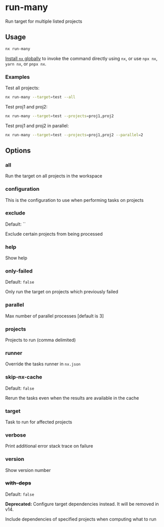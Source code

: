 # run-many

Run target for multiple listed projects

## Usage

```bash
nx run-many
```

[Install `nx` globally]({{framework}}/getting-started/nx-setup#install-nx) to invoke the command directly using `nx`, or use `npx nx`, `yarn nx`, or `pnpx nx`.

### Examples

Test all projects:

```bash
nx run-many --target=test --all
```

Test proj1 and proj2:

```bash
nx run-many --target=test --projects=proj1,proj2
```

Test proj1 and proj2 in parallel:

```bash
nx run-many --target=test --projects=proj1,proj2 --parallel=2
```

## Options

### all

Run the target on all projects in the workspace

### configuration

This is the configuration to use when performing tasks on projects

### exclude

Default: ``

Exclude certain projects from being processed

### help

Show help

### only-failed

Default: `false`

Only run the target on projects which previously failed

### parallel

Max number of parallel processes [default is 3]

### projects

Projects to run (comma delimited)

### runner

Override the tasks runner in `nx.json`

### skip-nx-cache

Default: `false`

Rerun the tasks even when the results are available in the cache

### target

Task to run for affected projects

### verbose

Print additional error stack trace on failure

### version

Show version number

### ~~with-deps~~

Default: `false`

**Deprecated:** Configure target dependencies instead. It will be removed in v14.

Include dependencies of specified projects when computing what to run
